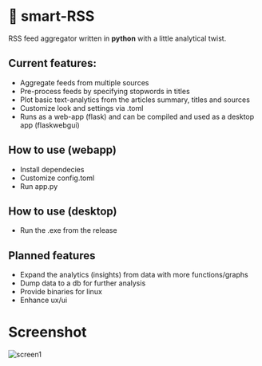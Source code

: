 # 📰 smart-RSS

RSS feed aggregator written in **python** with a little analytical twist. 

## Current features:

- Aggregate feeds from multiple sources
- Pre-process feeds by specifying stopwords in titles
- Plot basic text-analytics from the articles summary, titles and sources
- Customize look and settings via .toml
- Runs as a web-app (flask) and can be compiled and used as a desktop app (flaskwebgui)

## How to use (webapp)
- Install dependecies
- Customize config.toml
- Run app.py

## How to use (desktop)
- Run the .exe from the release

## Planned features
- Expand the analytics (insights) from  data with more functions/graphs
- Dump data to a db for further analysis
- Provide binaries for linux
- Enhance ux/ui


# Screenshot
![screen1](https://github.com/raphael2692/smart-RSS/tree/master/screen/screen1.png?raw=true)
